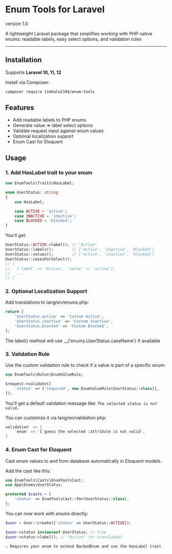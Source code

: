 # Enum Tools for Laravel
version 1.0

A lightweight Laravel package that simplifies working with PHP native enums: readable labels, easy select options, and validation rules

---

## Installation

Supports **Laravel 10, 11, 12**

Install via Composer:
```bash
composer require timhale2104/enum-tools
```

## Features
* Add readable labels to PHP enums
* Generate value => label select options
* Validate request input against enum values
* Optional localization support
* Enum Cast for Eloquent

## Usage

### 1. Add HasLabel trait to your enum

```php
use EnumTools\Traits\HasLabel;

enum UserStatus: string
{
    use HasLabel;

    case ACTIVE = 'active';
    case INACTIVE = 'inactive';
    case BLOCKED = 'blocked';
}
```
You'll get:
```php
UserStatus::ACTIVE->label(); // "Active"
UserStatus::labels();        // ['Active', 'Inactive', 'Blocked']
UserStatus::values();        // ['active', 'inactive', 'blocked']
UserStatus::casesForSelect();
// [
//   ['label' => 'Active', 'value' => 'active'],
//   ...
// ]
```

### 2. Optional Localization Support
Add translations to lang/en/enums.php:
```php
return [
    'UserStatus.active' => 'Custom Active',
    'UserStatus.inactive' => 'Custom Inactive',
    'UserStatus.blocked' => 'Custom Blocked',
];
```

The label() method will use __('enums.UserStatus.caseName') if available

### 3. Validation Rule
Use the custom validation rule to check if a value is part of a specific enum:
```php
use EnumTools\Rules\EnumValueRule;

$request->validate([
    'status' => ['required', new EnumValueRule(UserStatus::class)],
]);
```
You’ll get a default validation message like:
``The selected status is not valid.
``

You can customize it via lang/en/validation.php:
```php
validation' => [
    'enum' => 'I guess the selected :attribute is not valid',
]
```

### 4. Enum Cast for Eloquent

Cast enum values to and from database automatically in Eloquent models.

Add the cast like this:
```php
use EnumTools\Casts\EnumToolsCast;
use App\Enums\UserStatus;

protected $casts = [
    'status' => EnumToolsCast::for(UserStatus::class),
];
```

You can now work with enums directly:
```php
$user = User::create(['status' => UserStatus::ACTIVE]);

$user->status instanceof UserStatus; // true
$user->status->label(); // "Active" (or translated)
```

`⚠️ Requires your enum to extend BackedEnum and use the HasLabel trait`